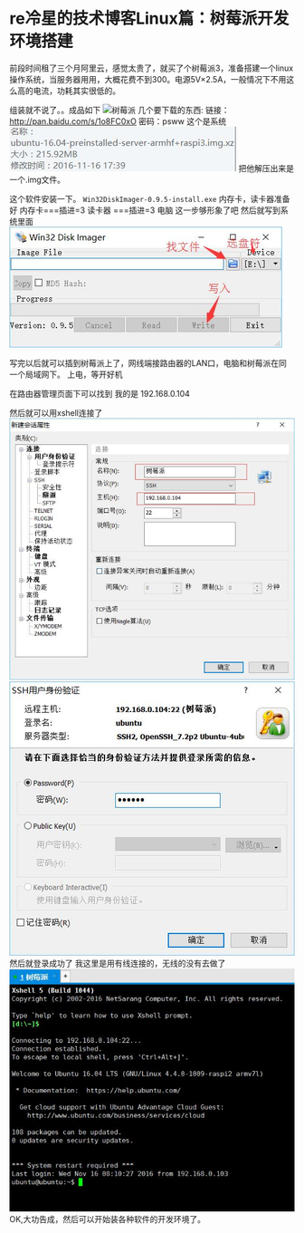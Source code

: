 # re冷星的技术博客Linux篇：树莓派开发环境搭建

前段时间租了三个月阿里云，感觉太贵了，就买了个树莓派3，准备搭建一个linux操作系统，当服务器用用，大概花费不到300。电源5V×2.5A，一般情况下不用这么高的电流，功耗其实很低的。

组装就不说了。。成品如下
![树莓派](img\树莓派.jpg)
几个要下载的东西:
链接：http://pan.baidu.com/s/1o8FC0xO 密码：psww
这个是系统
![系统](img\UbuntuServer.jpg)
把他解压出来是一个.img文件。

这个软件安装一下。
`Win32DiskImager-0.9.5-install.exe`
内存卡，读卡器准备好
内存卡===插进=3  读卡器  ===插进=3 电脑
这一步够形象了吧
然后就写到系统里面
![步骤](img\步骤.jpg)

写完以后就可以插到树莓派上了，网线端接路由器的LAN口，电脑和树莓派在同一个局域网下。
上电，等开好机

在路由器管理页面下可以找到
我的是 192.168.0.104

然后就可以用xshell连接了
![Xshell连接](img\Xshell连接.jpg)
![登录](img\登录.jpg)
然后就登录成功了
我这里是用有线连接的，无线的没有去做了
![成功](img\登录成功.jpg)
OK,大功告成，然后可以开始装各种软件的开发环境了。
